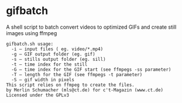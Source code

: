 # gifbatch
A shell script to batch convert videos to optimized GIFs and create still images using ffmpeg
```
gifbatch.sh usage:
  -i – input files ( eg. video/*.mp4)
  -g – GIF output folder (eg. gif)
  -s – stills output folder (eg. sill)
  -t – time index for the still
  -G – time index for the GIF start (see ffmpegs -ss parameter)
  -T – length for the GIF (see ffmpegs -t parameter) 
  -S – gif width in pixels
This script relies on ffmpeg to create the files.
by Merlin Schumacher (mls@ct.de) for c't-Magazin (www.ct.de)
Licensed under the GPLv3
```
